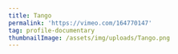 ```yaml
---
title: Tango
permalink: 'https://vimeo.com/164770147'
tag: profile-documentary
thumbnailImage: /assets/img/uploads/Tango.png
---
```


